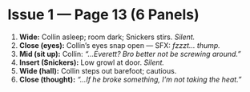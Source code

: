 # Issue 1 — Page 13 (6 Panels)

1) **Wide:** Collin asleep; room dark; Snickers stirs. *Silent.*  
2) **Close (eyes):** Collin’s eyes snap open — SFX: *fzzzt… thump.*  
3) **Mid (sit up):** Collin: *“…Everett? Bro better not be screwing around.”*  
4) **Insert (Snickers):** Low growl at door. *Silent.*  
5) **Wide (hall):** Collin steps out barefoot; cautious.  
6) **Close (thought):** *“…If he broke something, I’m not taking the heat.”*
